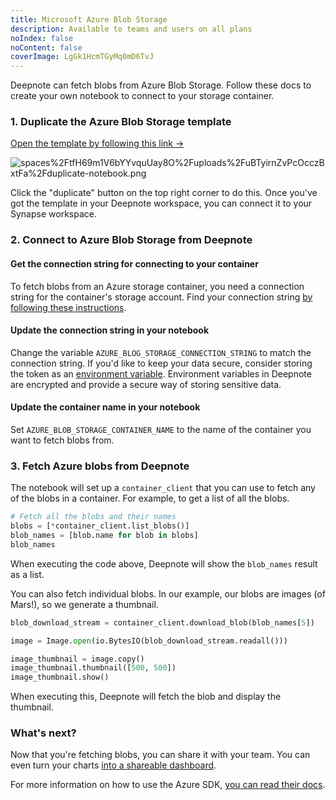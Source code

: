 ```yaml
---
title: Microsoft Azure Blob Storage
description: Available to teams and users on all plans
noIndex: false
noContent: false
coverImage: LgGk1HcmTGyMq0mD6TvJ
---
```


Deepnote can fetch blobs from Azure Blob Storage. Follow these docs to create your own notebook to connect to your storage container.

### 1. Duplicate the Azure Blob Storage template

[Open the template by following this link ->](https://deepnote.com/workspace/Deepnote-Templates-71742312-24f2-4c10-9bf7-786d17280b92/project/Fetch-blobs-from-Azure-in-Deepnote-4c7b1284-0ac9-48df-a35c-415db440d69c/%2Fnotebook.ipynb)

![spaces%2FtfH69m1V6bYYvquUay8O%2Fuploads%2FuBTyirnZvPcOcczBxtFa%2Fduplicate-notebook.png](https://media.graphassets.com/0ZPojAgrTtefUUQLT0JG)

Click the "duplicate" button on the top right corner to do this. Once you've got the template in your Deepnote workspace, you can connect it to your Synapse workspace.

### 2. Connect to Azure Blob Storage from Deepnote

#### Get the connection string for connecting to your container

To fetch blobs from an Azure storage container, you need a connection string for the container's storage account. Find your connection string [by following these instructions](https://docs.microsoft.com/en-us/azure/storage/blobs/storage-quickstart-blobs-python?tabs=environment-variable-windows#copy-your-credentials-from-the-azure-portal).

#### Update the connection string in your notebook

Change the variable `AZURE_BLOG_STORAGE_CONNECTION_STRING` to match the connection string. If you'd like to keep your data secure, consider storing the token as an [environment variable](/docs/environment-variables). Environment variables in Deepnote are encrypted and provide a secure way of storing sensitive data.

#### Update the container name in your notebook

Set `AZURE_BLOB_STORAGE_CONTAINER_NAME` to the name of the container you want to fetch blobs from.

### 3. Fetch Azure blobs from Deepnote

The notebook will set up a `container_client` that you can use to fetch any of the blobs in a container. For example, to get a list of all the blobs.

```python
# Fetch all the blobs and their names
blobs = [*container_client.list_blobs()]
blob_names = [blob.name for blob in blobs]
blob_names
```

When executing the code above, Deepnote will show the `blob_names` result as a list.

<Embed url='https://embed.deepnote.com/4c7b1284-0ac9-48df-a35c-415db440d69c/447156c5-d424-4958-ace2-a835d72b6989/139a8ae4f577454bb5c1497ad32fa209?height=229.5625' />

You can also fetch individual blobs. In our example, our blobs are images (of Mars!), so we generate a thumbnail.

```python
blob_download_stream = container_client.download_blob(blob_names[5])

image = Image.open(io.BytesIO(blob_download_stream.readall()))

image_thumbnail = image.copy()
image_thumbnail.thumbnail([500, 500])
image_thumbnail.show()
```

When executing this, Deepnote will fetch the blob and display the thumbnail.

<Embed url='https://embed.deepnote.com/4c7b1284-0ac9-48df-a35c-415db440d69c/447156c5-d424-4958-ace2-a835d72b6989/dcc96c6f0d7d4c72b60268f53690e682?height=451' />

### What's next?

Now that you're fetching blobs, you can share it with your team. You can even turn your charts [into a shareable dashboard](/docs/publish-projects).

For more information on how to use the Azure SDK, [you can read their docs](https://docs.microsoft.com/en-us/azure/storage/blobs/storage-quickstart-blobs-python?tabs=environment-variable-windows).
